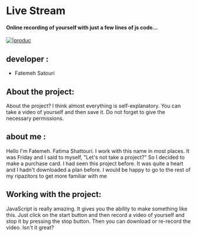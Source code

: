 # Live Stream


#### Online recording of yourself with just a few lines of js code...


[![|produc](https://www.adorama.com/alc/wp-content/uploads/2018/10/shutterstock_632886095-825x465.jpg)](https://github.com/Tboumpsh/Personal_Site#personal_site)


## developer :

- Fatemeh Satouri



## About the project:
About the project?
I think almost everything is self-explanatory. You can take a video of yourself and then save it. Do not forget to give the necessary permissions.

## about me :
Hello
I'm Fatemeh.
Fatima Shattouri.
I work with this name in most places. It was Friday and I said to myself, "Let's not take a project?"
So I decided to make a purchase card.
I had seen this project before. It was quite a heart and I hadn't downloaded a plan before.
I would be happy to go to the rest of my ripazitors to get more familiar with me


## Working with the project:

JavaScript is really amazing. It gives you the ability to make something like this.
Just click on the start button and then record a video of yourself and stop it by pressing the stop button. Then you can download or re-record the video. Isn't it great?
